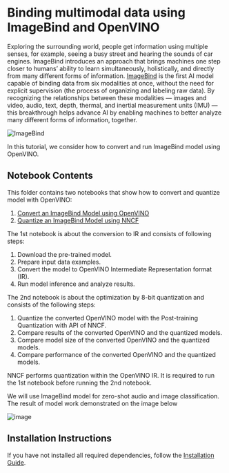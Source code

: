 # Binding multimodal data using ImageBind and OpenVINO

Exploring the surrounding world, people get information using multiple senses, for example, seeing a busy street and hearing the sounds of car engines. ImageBind introduces an approach that brings machines one step closer to humans’ ability to learn simultaneously, holistically, and directly from many different forms of information. 
[ImageBind](https://github.com/facebookresearch/ImageBind) is the first AI model capable of binding data from six modalities at once, without the need for explicit supervision (the process of organizing and labeling raw data). By recognizing the relationships between these modalities — images and video, audio, text, depth, thermal, and inertial measurement units (IMU) — this breakthrough helps advance AI by enabling machines to better analyze many different forms of information, together.

![ImageBind](https://user-images.githubusercontent.com/8495451/236859695-ffa13364-3e39-4d99-a8da-fbfab17f9a6b.gif)

In this tutorial, we consider how to convert and run ImageBind model using OpenVINO.


## Notebook Contents

This folder contains two notebooks that show how to convert and quantize model with OpenVINO:

1. [Convert an ImageBind Model using OpenVINO](239-image-bind.ipynb)
2. [Quantize an ImageBind Model using NNCF](239-image-bind-quantize-nncf.ipynb)

The 1st notebook is about the conversion to IR and consists of following steps:

1. Download the pre-trained model.
2. Prepare input data examples.
3. Convert the model to OpenVINO Intermediate Representation format (IR).
4. Run model inference and analyze results.

The 2nd notebook is about the optimization by 8-bit quantization and consists of the following steps:

1. Quantize the converted OpenVINO model with the Post-training Quantization with API of NNCF.
2. Compare results of the converted OpenVINO and the quantized models.
3. Compare model size of the converted OpenVINO and the quantized models.
4. Compare performance of the converted OpenVINO and the quantized models.

NNCF performs quantization within the OpenVINO IR. It is required to run the 1st notebook before running the 2nd notebook.

We will use ImageBind model for zero-shot audio and image classification. The result of model work demonstrated on the image below

![image](https://user-images.githubusercontent.com/29454499/240364108-39868933-d221-41e6-9b2e-dac1b14ef32f.png)


## Installation Instructions

If you have not installed all required dependencies, follow the [Installation Guide](../../README.md).